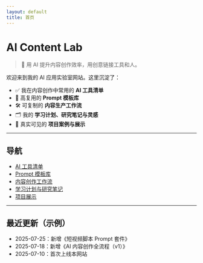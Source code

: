 ```yaml
---
layout: default
title: 首页
---
```


# AI Content Lab

> 🚀 用 AI 提升内容创作效率，用创意链接工具和人。

欢迎来到我的 AI 应用实验室网站。这里沉淀了：

- ✅ 我在内容创作中常用的 **AI 工具清单**
- 🧠 高复用的 **Prompt 模板库**
- 🛠️ 可复制的 **内容生产工作流**
- 🗂️ 我的 **学习计划、研究笔记与灵感**
- 🌟 真实可见的 **项目案例与展示**

---

## 导航

- [AI 工具清单](tools.md)
- [Prompt 模板库](prompts.md)
- [内容创作工作流](workflows.md)
- [学习计划与研究笔记](notes.md)
- [项目展示](showcases.md)

---

## 最近更新（示例）
- 2025-07-25：新增《短视频脚本 Prompt 套件》
- 2025-07-18：新增《AI 内容创作全流程（v1）》
- 2025-07-10：首次上线本网站
